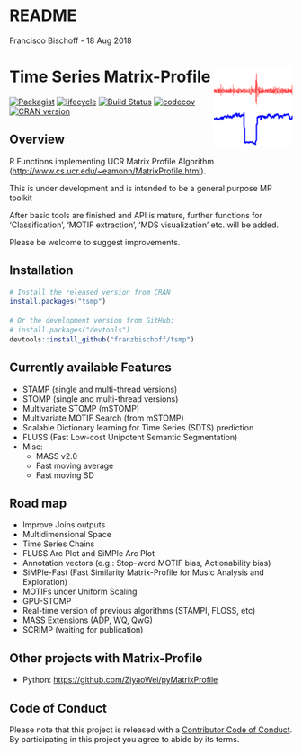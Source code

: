 README
================
Francisco Bischoff
\- 18 Aug 2018

<!-- README.md is generated from README.Rmd. Please edit that file -->

# Time Series Matrix-Profile <img src="man/figures/logo.png" align="right" />

[![Packagist](https://img.shields.io/packagist/l/doctrine/orm.svg)](https://choosealicense.com/licenses/mit)
[![lifecycle](https://img.shields.io/badge/lifecycle-maturing-blue.svg)](https://www.tidyverse.org/lifecycle/#maturing)
[![Build
Status](https://travis-ci.com/franzbischoff/tsmp.svg?branch=develop)](https://travis-ci.com/franzbischoff/tsmp)
[![codecov](https://codecov.io/gh/franzbischoff/tsmp/branch/develop/graph/badge.svg)](https://codecov.io/gh/franzbischoff/tsmp)
[![CRAN
version](http://www.r-pkg.org/badges/version/tsmp)](https://cran.r-project.org/package=tsmp)

## Overview

R Functions implementing UCR Matrix Profile Algorithm
(<http://www.cs.ucr.edu/~eamonn/MatrixProfile.html>).

This is under development and is intended to be a general purpose MP
toolkit

After basic tools are finished and API is mature, further functions for
‘Classification’, ‘MOTIF extraction’, ‘MDS visualization’ etc. will be
added.

Please be welcome to suggest improvements.

## Installation

``` r
# Install the released version from CRAN
install.packages("tsmp")

# Or the development version from GitHub:
# install.packages("devtools")
devtools::install_github("franzbischoff/tsmp")
```

## Currently available Features

  - STAMP (single and multi-thread versions)
  - STOMP (single and multi-thread versions)
  - Multivariate STOMP (mSTOMP)
  - Multivariate MOTIF Search (from mSTOMP)
  - Scalable Dictionary learning for Time Series (SDTS) prediction
  - FLUSS (Fast Low-cost Unipotent Semantic Segmentation)
  - Misc:
      - MASS v2.0
      - Fast moving average
      - Fast moving SD

## Road map

  - Improve Joins outputs
  - Multidimensional Space
  - Time Series Chains
  - FLUSS Arc Plot and SiMPle Arc Plot
  - Annotation vectors (e.g.: Stop-word MOTIF bias, Actionability bias)
  - SiMPle-Fast (Fast Similarity Matrix-Profile for Music Analysis and
    Exploration)
  - MOTIFs under Uniform Scaling
  - GPU-STOMP
  - Real-time version of previous algorithms (STAMPI, FLOSS, etc)
  - MASS Extensions (ADP, WQ, QwG)
  - SCRIMP (waiting for publication)

## Other projects with Matrix-Profile

  - Python: <https://github.com/ZiyaoWei/pyMatrixProfile>

## Code of Conduct

Please note that this project is released with a [Contributor Code of
Conduct](CONDUCT.md). By participating in this project you agree to
abide by its terms.
